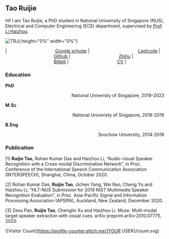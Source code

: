 
## Tao Ruijie

Hi! I am Tao Ruijie, a PhD student in National Univerisity of Singapore (NUS), Electrical and Computer Engineering (ECE) department, supervised by [Prof Li Haizhou](http://ece.nus.edu.sg/hlt/).

![TRJ](https://github.com/TaoRuijie/TaoRuijie.github.io/raw/main/TRJ.png){:height="0%" width="0%"}

|<img width=150/> [Google scholar](https://scholar.google.com/citations?user=sdXITx8AAAAJ&hl=zh-CN) |<img width=150/> [Leetcode](https://leetcode.com/1183068560/) |<img width=150/> [Github](https://github.com/TaoRuijie) |<img width=150/> [Zhihu](https://www.zhihu.com/people/tao-rui-jie-34) |<img width=150/> [Bilibili](https://space.bilibili.com/194466325) |<img width=150/> [CV](https://github.com/TaoRuijie/TaoRuijie.github.io/raw/main/CV.pdf) |

### Education

**PhD** 
<p align="right"> National Univeristy of Singapore, 2019-2023 </p>

**M.Sc** 
<p align="right"> National Univeristy of Singapore, 2018-2019 </p>

**B.Eng** 
<p align="right"> Soochow University, 2014-2018 </p>

### Publication

[1] **Ruijie Tao**, Rohan Kumar Das and Haizhou Li, “Audio-visual Speaker Recognition with a Cross-modal Discriminative Network”, in Proc. Conference of the International Speech Communication Association (INTERSPEECH), Shanghai, China, October 2020. 

[2] Rohan Kumar Das, **Ruijie Tao**, Jichen Yang, Wei Rao, Cheng Yu and Haizhou Li, “HLT-NUS Submission for 2019 NIST Multimedia Speaker Recognition Evaluation”, in Proc. Asia-Pacific Signal and Information Processing Association (APSIPA), Auckland, New Zealand, December 2020.

[3] Zexu Pan, **Ruijie Tao**, Chenglin Xu and Haizhou Li. Muse: Multi-modal target speaker extraction with visual cues. arXiv preprint arXiv:2010.07775, 2020.

![Visitor Count](https://profile-counter.glitch.me/{YOUR USER}/count.svg)
